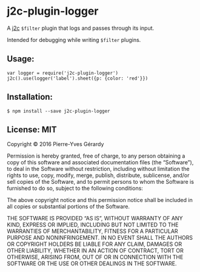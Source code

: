 # j2c-plugin-logger

A [j2c](https://github.com/j2css/j2c) `$filter` plugin that logs and passes through its input.

Intended for debugging while writing `$filter` plugins.

## Usage:

```
var logger = require('j2c-plugin-logger')
j2c().use(logger('label').sheet({p: {color: 'red'}})
```

## Installation:

```
$ npm install --save j2c-plugin-logger
```

## License: MIT

Copyright © 2016 Pierre-Yves Gérardy

Permission is hereby granted, free of charge, to any person obtaining
a copy of this software and associated documentation files (the
“Software”), to deal in the Software without restriction, including
without limitation the rights to use, copy, modify, merge, publish,
distribute, sublicense, and/or sell copies of the Software, and to
permit persons to whom the Software is furnished to do so, subject to
the following conditions:

The above copyright notice and this permission notice shall be
included in all copies or substantial portions of the Software.

THE SOFTWARE IS PROVIDED “AS IS”, WITHOUT WARRANTY OF ANY KIND,
EXPRESS OR IMPLIED, INCLUDING BUT NOT LIMITED TO THE WARRANTIES OF
MERCHANTABILITY, FITNESS FOR A PARTICULAR PURPOSE AND NONINFRINGEMENT.
IN NO EVENT SHALL THE AUTHORS OR COPYRIGHT HOLDERS BE LIABLE FOR ANY
CLAIM, DAMAGES OR OTHER LIABILITY, WHETHER IN AN ACTION OF CONTRACT,
TORT OR OTHERWISE, ARISING FROM, OUT OF OR IN CONNECTION WITH THE
SOFTWARE OR THE USE OR OTHER DEALINGS IN THE SOFTWARE.
